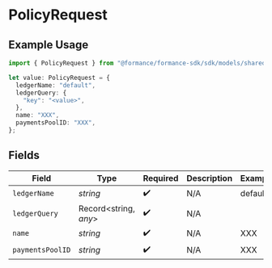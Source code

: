 # PolicyRequest

## Example Usage

```typescript
import { PolicyRequest } from "@formance/formance-sdk/sdk/models/shared";

let value: PolicyRequest = {
  ledgerName: "default",
  ledgerQuery: {
    "key": "<value>",
  },
  name: "XXX",
  paymentsPoolID: "XXX",
};
```

## Fields

| Field                 | Type                  | Required              | Description           | Example               |
| --------------------- | --------------------- | --------------------- | --------------------- | --------------------- |
| `ledgerName`          | *string*              | :heavy_check_mark:    | N/A                   | default               |
| `ledgerQuery`         | Record<string, *any*> | :heavy_check_mark:    | N/A                   |                       |
| `name`                | *string*              | :heavy_check_mark:    | N/A                   | XXX                   |
| `paymentsPoolID`      | *string*              | :heavy_check_mark:    | N/A                   | XXX                   |